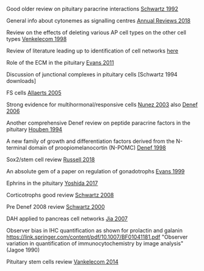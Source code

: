 Good older review on pituitary paracrine interactions [Schwartz 1992](https://academic.oup.com/edrv/article/13/3/453/2548681)

General info about cytonemes as signalling centres [Annual Reviews 2018](https://www-annualreviews-org.ezproxy.is.ed.ac.uk/doi/10.1146/annurev-cellbio-100617-062932)

Review on the effects of deleting various AP cell types on the other cell types [Venkelecom 1998](https://analyticalsciencejournals-onlinelibrary-wiley-com.ezproxy.is.ed.ac.uk/doi/abs/10.1002/%28SICI%291097-0029%2819971015%2939%3A2%3C150%3A%3AAID-JEMT6%3E3.0.CO%3B2-P)

Review of literature leading up to identification of cell networks [here](https://anatomypubs.onlinelibrary.wiley.com/doi/full/10.1002/ar.a.10065)

Role of the ECM in the pituitary [Evans 2011](https://benthamopen.com/ABSTRACT/TONEUROEJ-4-111)

Discussion of junctional complexes in pituitary cells [Schwartz 1994 downloads]

FS cells [Allaerts 2005](https://eje.bioscientifica.com/view/journals/eje/153/1/1530001.xml)

Strong evidence for multihormonal/responsive cells [Nunez 2003](https://physoc.onlinelibrary.wiley.com/doi/full/10.1113/jphysiol.2003.040758) also [Denef 2006](https://nyaspubs-onlinelibrary-wiley-com.ezproxy.is.ed.ac.uk/doi/full/10.1196/annals.1327.010#b11)

Another comprehensive Denef review on peptide paracrine factors in the pituitary [Houben 1994](https://www.sciencedirect.com/science/article/pii/0196978194902186?via%3Dihub)

A new family of growth and differentiation factors derived from the N-terminal domain of proopiomelanocortin (N-POMC) [Denef 1998](https://www-sciencedirect-com.ezproxy.is.ed.ac.uk/science/article/pii/S0742841398000206)

Sox2/stem cell review [Russell 2018](https://www.karger.com/Article/FullText/488393)

An absolute gem of a paper on regulation of gonadotrophs [Evans 1999](https://academic.oup.com/edrv/article/20/1/46/2530818)

Ephrins in the pituitary [Yoshida 2017](https://go-gale-com.ezproxy.is.ed.ac.uk/ps/i.do?p=AONE&u=ed_itw&id=GALE%7CA506098512&v=2.1&it=r)

Corticotrophs good review [Schwartz 2008](https://www.tandfonline.com/doi/abs/10.1076/apab.110.1.146.892)

Pre Denef 2008 review [Schwartz 2000](https://academic.oup.com/edrv/article/21/5/488/2423916?login=true)

DAH applied to pancreas cell networks [Jia 2007](https://anatomypubs.onlinelibrary.wiley.com/doi/full/10.1002/dvdy.21207)

Observer bias in IHC quantification as shown for prolactin and galanin https://link.springer.com/content/pdf/10.1007/BF01041181.pdf "Observer variation in quantification of immunocytochemistry by image analysis" (Jagoe 1990)

Pituitary stem cells review [Vankelecom 2014](https://doi.org/10.1016/j.mce.2013.08.018)